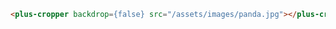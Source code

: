 ```html [template] [dock]
<plus-cropper backdrop={false} src="/assets/images/panda.jpg"></plus-cropper>
```
